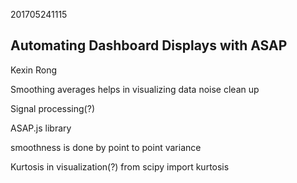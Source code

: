 201705241115

## Automating Dashboard Displays with ASAP

Kexin Rong

Smoothing averages helps in visualizing data noise clean up

Signal processing(?)

ASAP.js library

smoothness is done by point to point variance

Kurtosis in visualization(?) from scipy import kurtosis
